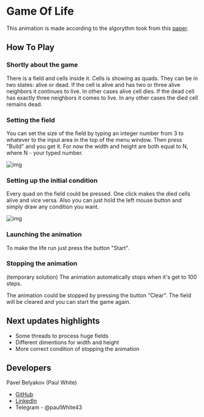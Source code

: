 # Game Of Life

This animation is made according to the algorythm took from this [paper](https://en.wikipedia.org/wiki/Conway%27s_Game_of_Life).

## How To Play

### Shortly about the game

There is a field and cells inside it. Cells is showing as quads. They can be in two states: alive or dead.
If the cell is alive and has two or three alive neighbors it continues to live.
In other cases alive cell dies.
If the dead cell has exactly three neighbors it comes to live.
In any other cases the died cell remains dead.

### Setting the field

You can set the size of the field by typing an integer number from 3 to whatever to the input area in the top of the menu window.
Then press "Build" and you get it. For now the width and height are both equal to N, where N - your typed number.

![img](https://preview.ibb.co/hhkMzK/1.jpg)

### Setting up the initial condition

Every quad on the field could be pressed. One click makes the died cells alive and viсe versa. 
Also you can just hold the left mouse button and simply draw any condition you want.

![img](https://preview.ibb.co/nQx1zK/2.jpg)

### Launching the animation

To make the life run just press the button "Start". 

### Stopping the animation

(temporary solution) The animation automatically stops when it's get to 100 steps.

The animation could be stopped by pressing the button "Clear". The field will be cleared and you can start the game again.

## Next updates highlights

* Some threads to process huge fields
* Different dimentions for width and height
* More correct condition of stopping the animation

## Developers

Pavel Belyakov (Paul White)
* [GitHub](https://github.com/NearFutureBand)
* [LinkedIn](https://www.linkedin.com/in/%D0%BF%D0%B0%D0%B2%D0%B5%D0%BB-%D0%B1%D0%B5%D0%BB%D1%8F%D0%BA%D0%BE%D0%B2-035b1b162/)
* Telegram - @paulWhite43
